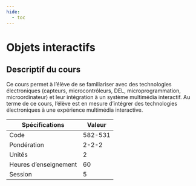 ```yaml
---
hide:
  - toc
---
```


# Objets interactifs

## Descriptif du cours

Ce cours permet à l’élève de se familiariser avec des technologies électroniques (capteurs, microcontrôleurs, DEL, microprogrammation, microordinateur) et leur intégration à un système multimédia interactif. Au terme de ce cours, l’élève est en mesure d’intégrer des technologies électroniques à une expérience multimédia interactive.

| Spécifications        | Valeur  |
| --------------------- | ------- |
| Code                  | 582-531 |
| Pondération           | 2-2-2   |
| Unités                | 2       |
| Heures d’enseignement | 60      |
| Session               | 5       |